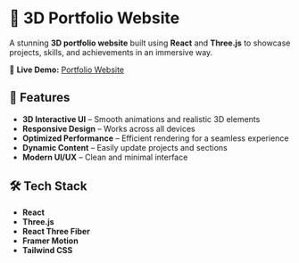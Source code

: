 # 🎨 3D Portfolio Website  

A stunning **3D portfolio website** built using **React** and **Three.js** to showcase projects, skills, and achievements in an immersive way.  

🔗 **Live Demo:** [ Portfolio Website](https://portfolio-git-main-anujs-projects-c1787fce.vercel.app/)

## 🚀 Features  

- **3D Interactive UI** – Smooth animations and realistic 3D elements  
- **Responsive Design** – Works across all devices  
- **Optimized Performance** – Efficient rendering for a seamless experience  
- **Dynamic Content** – Easily update projects and sections  
- **Modern UI/UX** – Clean and minimal interface  

## 🛠️ Tech Stack  

- **React**
- **Three.js**  
- **React Three Fiber**  
- **Framer Motion**
- **Tailwind CSS** 


